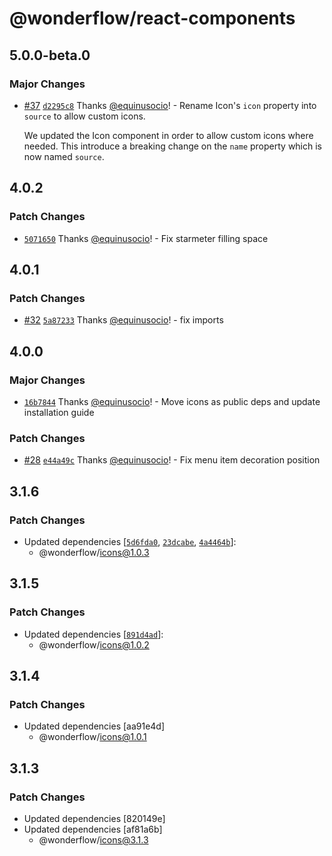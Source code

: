 # @wonderflow/react-components

## 5.0.0-beta.0

### Major Changes

- [#37](https://github.com/wonderflow-bv/wanda/pull/37) [`d2295c8`](https://github.com/wonderflow-bv/wanda/commit/d2295c87074488882537ffdbb3fed6c7891a3eac) Thanks [@equinusocio](https://github.com/equinusocio)! - Rename Icon's `icon` property into `source` to allow custom icons.

  We updated the Icon component in order to allow custom icons where needed. This introduce a breaking change on the `name` property which is now named `source`.

## 4.0.2

### Patch Changes

- [`5071650`](https://github.com/wonderflow-bv/wanda/commit/5071650f62e84d05ca4b4876ffff88da69a83221) Thanks [@equinusocio](https://github.com/equinusocio)! - Fix starmeter filling space

## 4.0.1

### Patch Changes

- [#32](https://github.com/wonderflow-bv/wanda/pull/32) [`5a87233`](https://github.com/wonderflow-bv/wanda/commit/5a87233a7972f1b319648c3d447ac7ad5ae70236) Thanks [@equinusocio](https://github.com/equinusocio)! - fix imports

## 4.0.0

### Major Changes

- [`16b7844`](https://github.com/wonderflow-bv/wanda/commit/16b78449102b464a36bb5b23d82b6d3b0b55566f) Thanks [@equinusocio](https://github.com/equinusocio)! - Move icons as public deps and update installation guide

### Patch Changes

- [#28](https://github.com/wonderflow-bv/wanda/pull/28) [`e44a49c`](https://github.com/wonderflow-bv/wanda/commit/e44a49c27fec979aa80b4094369b2cc57d7682c4) Thanks [@equinusocio](https://github.com/equinusocio)! - Fix menu item decoration position

## 3.1.6

### Patch Changes

- Updated dependencies [[`5d6fda0`](https://github.com/wonderflow-bv/wanda/commit/5d6fda0a920f5915741a6b4f0c6bd9ac5903388d), [`23dcabe`](https://github.com/wonderflow-bv/wanda/commit/23dcabe148c3420b286d78e06abc82e627dfe083), [`4a4464b`](https://github.com/wonderflow-bv/wanda/commit/4a4464b034dbf18fc75ed355454ba7bbdd4b67b4)]:
  - @wonderflow/icons@1.0.3

## 3.1.5

### Patch Changes

- Updated dependencies [[`891d4ad`](https://github.com/wonderflow-bv/wanda/commit/891d4ade6b9aada229112d3be189cfed049aab87)]:
  - @wonderflow/icons@1.0.2

## 3.1.4

### Patch Changes

- Updated dependencies [aa91e4d]
  - @wonderflow/icons@1.0.1

## 3.1.3

### Patch Changes

- Updated dependencies [820149e]
- Updated dependencies [af81a6b]
  - @wonderflow/icons@3.1.3
